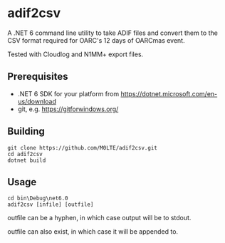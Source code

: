 # adif2csv
A .NET 6 command line utility to take ADIF files and convert them to the CSV format required for OARC's 12 days of OARCmas event.

Tested with Cloudlog and N1MM+ export files.

## Prerequisites
- .NET 6 SDK for your platform from https://dotnet.microsoft.com/en-us/download
- git, e.g. https://gitforwindows.org/

## Building

```
git clone https://github.com/M0LTE/adif2csv.git
cd adif2csv
dotnet build 
```

## Usage

```
cd bin\Debug\net6.0
adif2csv [infile] [outfile]
```

outfile can be a hyphen, in which case output will be to stdout.

outfile can also exist, in which case it will be appended to.

